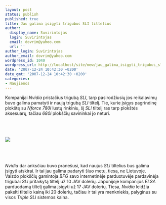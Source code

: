 ```yaml
---
layout: post
status: publish
published: true
title: Jau galima įsigyti trigubus SLI tiltelius
author:
  display_name: Suvirintojas
  login: Suvirintojas
  email: dovrim@yahoo.com
  url: ''
author_login: Suvirintojas
author_email: dovrim@yahoo.com
wordpress_id: 1040
wordpress_url: http://localhost/site/new/jau_galima_isigyti_trigubus_sli_tiltelius/
date: '2007-12-24 10:42:30 +0200'
date_gmt: '2007-12-24 10:42:30 +0200'
categories:
- Naujienos
---
```

<p>Kompanijai <i>Nvidia</i> pristačius trigubą <i>SLI</i>, tarp pasirodžiusių jos reikalavimų buvo galima pamatyti ir naują trigubą <i>SLI</i> tiltelį. Tie, kurie įsigys pagrindinę plokštę su <i>Nforce 780i</i> lustų rinkiniu, šį <i>SLI</i> tiltelį ras tarp plokštės aksesuarų, tačiau <i>680i</i> plokščių savininkai jo neturi.<br />
<br><br />
<br><br><img src="http://img151.imageshack.us/img151/6721/sli01bt2.jpg"><br><br />
<br><br />
<br><i>Nvidia</i> dar anksčiau buvo pranešusi, kad naujus <i>SLI</i> tiltelius bus galima įsigyti atskirai. Ir tai jau galima padaryti šiuo metu, tiesa, ne Lietuvoje. Vaizdo plokščių gamintoja <i>BFG</i> savo internetinėje parduotuvėje pardavinėja trigubai <i>SLI</i> pritaikytą tiltelį už 10 JAV dolerių. Japonijoje kompanijos <i>ELSA</i> parduodamą tiltelį galima įsigyti už 17 JAV dolerių. Tiesa, <i>Nvidia</i> leidžia pakelti tiltelio kainą iki 20 dolerių, tačiau ir tai yra menkniekis, palyginus su visos <i>Triple SLI</i> sistemos kaina.</p>
